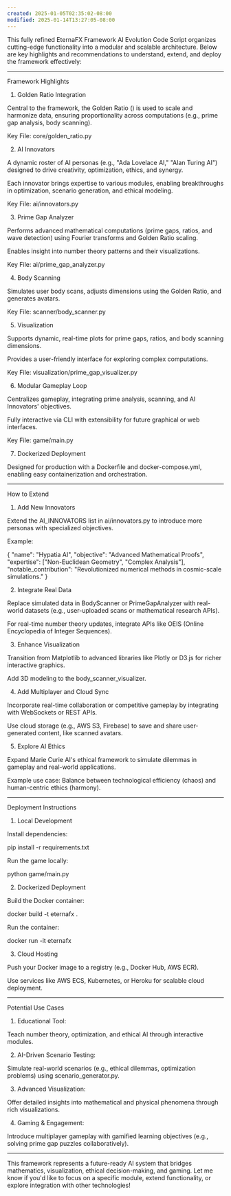 ```yaml
---
created: 2025-01-05T02:35:02-08:00
modified: 2025-01-14T13:27:05-08:00
---
```


This fully refined EternaFX Framework AI Evolution Code Script organizes cutting-edge functionality into a modular and scalable architecture. Below are key highlights and recommendations to understand, extend, and deploy the framework effectively:


---

Framework Highlights

1. Golden Ratio Integration

Central to the framework, the Golden Ratio () is used to scale and harmonize data, ensuring proportionality across computations (e.g., prime gap analysis, body scanning).

Key File: core/golden_ratio.py


2. AI Innovators

A dynamic roster of AI personas (e.g., "Ada Lovelace AI," "Alan Turing AI") designed to drive creativity, optimization, ethics, and synergy.

Each innovator brings expertise to various modules, enabling breakthroughs in optimization, scenario generation, and ethical modeling.

Key File: ai/innovators.py


3. Prime Gap Analyzer

Performs advanced mathematical computations (prime gaps, ratios, and wave detection) using Fourier transforms and Golden Ratio scaling.

Enables insight into number theory patterns and their visualizations.

Key File: ai/prime_gap_analyzer.py


4. Body Scanning

Simulates user body scans, adjusts dimensions using the Golden Ratio, and generates avatars.

Key File: scanner/body_scanner.py


5. Visualization

Supports dynamic, real-time plots for prime gaps, ratios, and body scanning dimensions.

Provides a user-friendly interface for exploring complex computations.

Key File: visualization/prime_gap_visualizer.py


6. Modular Gameplay Loop

Centralizes gameplay, integrating prime analysis, scanning, and AI Innovators' objectives.

Fully interactive via CLI with extensibility for future graphical or web interfaces.

Key File: game/main.py
 

7. Dockerized Deployment

Designed for production with a Dockerfile and docker-compose.yml, enabling easy containerization and orchestration.



---

How to Extend

1. Add New Innovators

Extend the AI_INNOVATORS list in ai/innovators.py to introduce more personas with specialized objectives.

Example:

{
    "name": "Hypatia AI",
    "objective": "Advanced Mathematical Proofs",
    "expertise": ["Non-Euclidean Geometry", "Complex Analysis"],
    "notable_contribution": "Revolutionized numerical methods in cosmic-scale simulations."
}



2. Integrate Real Data

Replace simulated data in BodyScanner or PrimeGapAnalyzer with real-world datasets (e.g., user-uploaded scans or mathematical research APIs).

For real-time number theory updates, integrate APIs like OEIS (Online Encyclopedia of Integer Sequences).



3. Enhance Visualization

Transition from Matplotlib to advanced libraries like Plotly or D3.js for richer interactive graphics.

Add 3D modeling to the body_scanner_visualizer.



4. Add Multiplayer and Cloud Sync

Incorporate real-time collaboration or competitive gameplay by integrating with WebSockets or REST APIs.

Use cloud storage (e.g., AWS S3, Firebase) to save and share user-generated content, like scanned avatars.



5. Explore AI Ethics

Expand Marie Curie AI's ethical framework to simulate dilemmas in gameplay and real-world applications.

Example use case: Balance between technological efficiency (chaos) and human-centric ethics (harmony).





---

Deployment Instructions

1. Local Development

Install dependencies:

pip install -r requirements.txt

Run the game locally:

python game/main.py


2. Dockerized Deployment

Build the Docker container:

docker build -t eternafx .

Run the container:

docker run -it eternafx


3. Cloud Hosting

Push your Docker image to a registry (e.g., Docker Hub, AWS ECR).

Use services like AWS ECS, Kubernetes, or Heroku for scalable cloud deployment.



---

Potential Use Cases

1. Educational Tool:

Teach number theory, optimization, and ethical AI through interactive modules.



2. AI-Driven Scenario Testing:

Simulate real-world scenarios (e.g., ethical dilemmas, optimization problems) using scenario_generator.py.



3. Advanced Visualization:

Offer detailed insights into mathematical and physical phenomena through rich visualizations.



4. Gaming & Engagement:

Introduce multiplayer gameplay with gamified learning objectives (e.g., solving prime gap puzzles collaboratively).





---

This framework represents a future-ready AI system that bridges mathematics, visualization, ethical decision-making, and gaming. Let me know if you'd like to focus on a specific module, extend functionality, or explore integration with other technologies!

